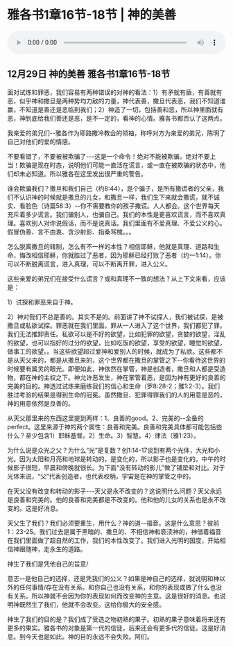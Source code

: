 # 雅各书1章16节-18节 | 神的美善

<audio style="width: 100%;" preload="false" controls controlslist="nodownload"><source src="https://cdn.simai.ml/audio/mp3/2019/191229_002.mp3" type="audio/mpeg">Your browser does not support the audio element.</audio>



## 12月29日 神的美善   雅各书1章16节-18节


面对试炼和罪恶，我们容易有两种错误的对神的看法：1）有矛就有盾，有善就有恶，似乎神和撒旦是两种势均力敌的力量，神代表善，撒旦代表恶，我们不知道谁赢，不知道是善还是恶临到我们；2）神造了一切，包括善和恶，所以神里面就有恶，神到底给我们善还是恶，是不一定的，看神的心情。雅各书都否认了这两点。


我亲爱的弟兄们--雅各作为耶路撒冷教会的领袖，称呼对方为亲爱的弟兄，陈明了自己对他们的爱的情感。


不要看错了，不要被被欺骗了---这是一个命令！绝对不能被欺骗，绝对不要上当！欺骗是现在时态，说明他们可能一直活在谎言，或一直在被欺骗的状态中，他们却未必知道。所以雅各在这里发出很严重的警告。


谁会欺骗我们？撒旦和我们自己（约8:44），是个骗子，是所有撒谎者的父亲，我们不认识神的时候就是撒旦的儿女，和撒旦一样，我们生下来就会撒谎，就不诚实、看脸色（诗篇58:3）--你不需要教你的孩子撒谎。人人都会。这个世界每天充斥着多少谎言。我们骗别人，也骗自己。我们的本性是更喜欢谎言，而不喜欢真理。喜欢别人对你说假话，而不是说真话。我们里面有不爱真理、不爱公义的心。假冒伪善、言不由衷、含沙射影、指桑骂槐。。。


怎么脱离撒旦的辖制，怎么有不一样的本性？相信耶稣，他就是真理、道路和生命，悔改相信耶稣，你就胜过了恶者，因为耶稣已经打败了恶者（约一1:14）。你可以不断脱离谎言，进入真理，可以不断离开罪，进入公义。


这些亲爱的弟兄们在接受什么谎言？或和真理不一致的想法？从上下文来看，应该是：

1）试探和罪恶来自于神。

2）神对我们不总是善的。其实不是的。前面讲了神不试探人，我们被试探，是被撒旦或私欲试探。罪恶就在我们里面。罪从一人进入了这个世界，我们都犯了罪。我们无法推卸责任。私欲可以是不好的欲望，比如犯罪的欲望，贪婪的欲望，淫乱的欲望，也可以指好的过分的欲望，比如吃饭的欲望，享受的欲望，睡觉的欲望，做事工的欲望。。当这些欲望超过爱神和爱别人的时候，就成为了私欲。这些都不是从天父来的，都是从撒旦来的，这个世界都在撒旦的掌管之下--你看待这世界的时候要有属灵的眼光。即便如此，神依然在掌管，神是创造者，撒旦和人都是受造物，都在神的主权之下。神允许恶发生，神在掌管着恶，是因为神有更好的良善的完美的目的。神透过试炼来磨练我们的信心和生命（罗8:28-2；雅1:2-3）。我们胜过考验的结果是得到生命的冠冕。虽然撒旦、犯罪得罪我们的人的用意是恶的，神的用意依然是良善的。


从天父那里来的东西这里提到两样：1、良善的good。2、完美的--全备的perfect。这里来源于神的两个属性：良善和完美。良善和完美具体都可能包括些什么？至少包含1）耶稣基督。2）生命。3）智慧。4）律法（雅1:23）。


为什么说是众光之父？为什么“光”是复数？创1:14-17谈到有两个光体，大光和小光。因为太阳和月亮和地球是转动的，是变化的，所以影子也是变化的。中午的时候影子很短，早晨和傍晚就很长。为下面“没有转动的影儿”做了铺垫和对比。对于光体来说，“父”代表创造者，也代表权柄，宇宙是在神的掌管之中的。


在天父没有改变和转动的影子---天父是永不改变的？这说明什么问题？天父永远是良善和完美的。他的良善和完美都是不改变的。他和他的儿女的关系也是永不改变的。这是好消息。


天父生了我们？我们必须要重生，用什么？神的道--福音。这是什么意思？彼前1：23-25。我们过去是属于黑暗的、撒旦的、不相信神和亵渎神的，神借着福音在我们里面做了超自然的工作，我们的本性改变了。我们进入光明的国度，开始相信神跟随神，走永生的道路。


神生了我们是凭他自己的旨意/

意志--是他自己的选择，还是凭我们的公义？如果是神自己的选择，就说明和神以外的任何事情/存在没有关系。和你自己也没有关系，和你的表现或做了什么也没有关系。所以神就不会因为你的表现如何而改变神的主意。这是很好的消息。也说明神既然生了我们，他就不会改变。这给你极大的安全感。


神生了我们的目的是？我们成了受造之物初熟的果子。初熟的果子意味着将来还有更多的果实。雅各书的对象是第一代的信徒，后来还会有更多代的信徒。这是好消息。到今天也是如此。神的目的永远不会失败。阿们。
